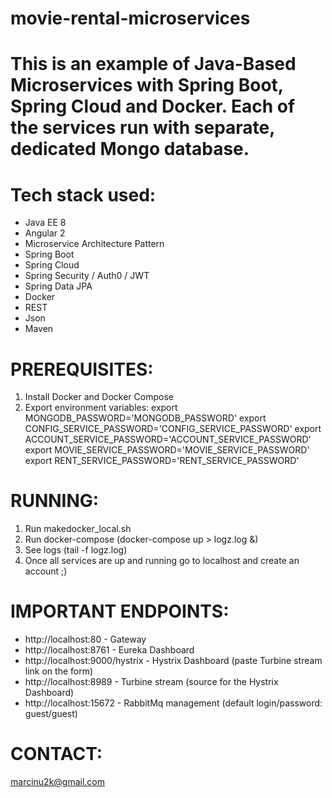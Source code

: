 # movie-rental-microservices
# 
# This is an example of Java-Based Microservices with Spring Boot, Spring Cloud and Docker. Each of the services run with separate, dedicated Mongo database.
# 
# Tech stack used:
- Java EE 8
- Angular 2
- Microservice Architecture Pattern
- Spring Boot
- Spring Cloud
- Spring Security / Auth0 / JWT 
- Spring Data JPA
- Docker
- REST
- Json
- Maven

# PREREQUISITES:
1. Install Docker and Docker Compose
2. Export environment variables: 
export MONGODB_PASSWORD='MONGODB_PASSWORD'
export CONFIG_SERVICE_PASSWORD='CONFIG_SERVICE_PASSWORD'
export ACCOUNT_SERVICE_PASSWORD='ACCOUNT_SERVICE_PASSWORD'
export MOVIE_SERVICE_PASSWORD='MOVIE_SERVICE_PASSWORD'
export RENT_SERVICE_PASSWORD='RENT_SERVICE_PASSWORD'

# RUNNING:
1. Run makedocker_local.sh
2. Run docker-compose (docker-compose up > logz.log &)
3. See logs (tail -f logz.log)
4. Once all services are up and running go to localhost and create an account ;)

# IMPORTANT ENDPOINTS:
- http://localhost:80 - Gateway
- http://localhost:8761 - Eureka Dashboard
- http://localhost:9000/hystrix - Hystrix Dashboard (paste Turbine stream link on the form)
- http://localhost:8989 - Turbine stream (source for the Hystrix Dashboard)
- http://localhost:15672 - RabbitMq management (default login/password: guest/guest)

# CONTACT:
marcinu2k@gmail.com
